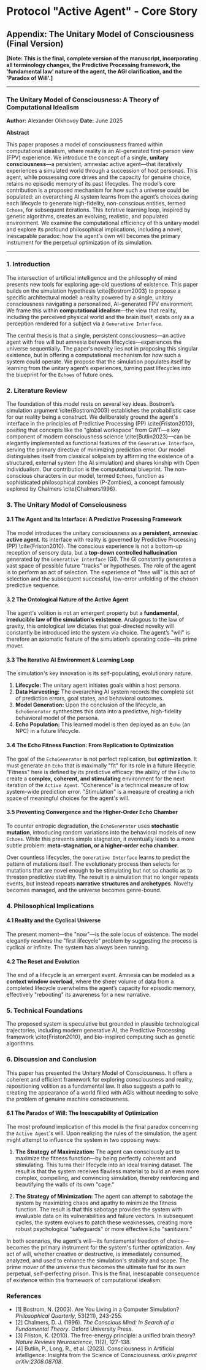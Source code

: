 # Protocol "Active Agent" - Core Story

## Appendix: The Unitary Model of Consciousness (Final Version)

**[Note: This is the final, complete version of the manuscript, incorporating all terminology changes, the Predictive Processing framework, the 'fundamental law' nature of the agent, the AGI clarification, and the 'Paradox of Will'.]**

---

### The Unitary Model of Consciousness: A Theory of Computational Idealism

**Author:** Alexander Olkhovoy
**Date:** June 2025

**Abstract**

This paper proposes a model of consciousness framed within computational idealism, where reality is an AI-generated first-person view (FPV) experience. We introduce the concept of a single, **unitary consciousness**—a persistent, amnesiac active agent—that iteratively experiences a simulated world through a succession of host personas. This agent, while possessing core drives and the capacity for genuine choice, retains no episodic memory of its past lifecycles. The model’s core contribution is a proposed mechanism for how such a universe could be populated: an overarching AI system learns from the agent’s choices during each lifecycle to generate high-fidelity, non-conscious entities, termed `Echoes`, for subsequent iterations. This iterative learning loop, inspired by genetic algorithms, creates an evolving, realistic, and populated environment. We examine the computational efficiency of this unitary model and explore its profound philosophical implications, including a novel, inescapable paradox: how the agent's own will becomes the primary instrument for the perpetual optimization of its simulation.

---

### 1. Introduction

The intersection of artificial intelligence and the philosophy of mind presents new tools for exploring age-old questions of existence. This paper builds on the simulation hypothesis \cite{Bostrom2003} to propose a specific architectural model: a reality powered by a single, unitary consciousness navigating a personalized, AI-generated FPV environment. We frame this within **computational idealism**—the view that reality, including the perceived physical world and the brain itself, exists only as a perception rendered for a subject via a `Generative Interface`.

The central thesis is that a single, persistent consciousness—an active agent with free will but amnesia between lifecycles—experiences the universe sequentially. The paper’s novelty lies not in proposing this singular existence, but in offering a computational mechanism for *how* such a system could operate. We propose that the simulation populates itself by learning from the unitary agent’s experiences, turning past lifecycles into the blueprint for the `Echoes` of future ones.

### 2. Literature Review

The foundation of this model rests on several key ideas. Bostrom’s simulation argument \cite{Bostrom2003} establishes the probabilistic case for our reality being a construct. We deliberately ground the agent's interface in the principles of Predictive Processing (PP) \cite{Friston2010}, positing that concepts like the "global workspace" from GWT—a key component of modern consciousness science \cite{Butlin2023}—can be elegantly implemented as functional features of the `Generative Interface`, serving the primary directive of minimizing prediction error. Our model distinguishes itself from classical solipsism by affirming the existence of a structured, external system (the AI simulation) and shares kinship with Open Individualism. Our contribution is the computational blueprint. The non-conscious characters in our model, termed `Echoes`, function as sophisticated philosophical zombies (P-Zombies), a concept famously explored by Chalmers \cite{Chalmers1996}.

### 3. The Unitary Model of Consciousness

#### 3.1 The Agent and its Interface: A Predictive Processing Framework

The model introduces the unitary consciousness as a **persistent, amnesiac active agent**. Its interface with reality is governed by Predictive Processing (PP) \cite{Friston2010}. The conscious experience is not a bottom-up reception of sensory data, but a **top-down controlled hallucination** generated by the `Generative Interface` (GI). The GI constantly generates a vast space of possible future "tracks" or hypotheses. The role of the agent is to perform an act of selection. The experience of "free will" is this act of selection and the subsequent successful, low-error unfolding of the chosen predictive sequence.

#### 3.2 The Ontological Nature of the Active Agent

The agent's volition is not an emergent property but a **fundamental, irreducible law of the simulation’s existence**. Analogous to the law of gravity, this ontological law dictates that goal-directed novelty will constantly be introduced into the system via choice. The agent’s "will" is therefore an axiomatic feature of the simulation’s operating code—its prime mover.

#### 3.3 The Iterative AI Environment & Learning Loop

The simulation's key innovation is its self-populating, evolutionary nature.
1.  **Lifecycle:** The unitary agent initiates goals within a host persona.
2.  **Data Harvesting:** The overarching AI system records the complete set of prediction errors, goal states, and behavioral outcomes.
3.  **Model Generation:** Upon the conclusion of the lifecycle, an `EchoGenerator` synthesizes this data into a predictive, high-fidelity behavioral model of the persona.
4.  **Echo Population:** This learned model is then deployed as an `Echo` (an NPC) in a future lifecycle.

#### 3.4 The Echo Fitness Function: From Replication to Optimization

The goal of the `EchoGenerator` is not perfect replication, but **optimization**. It must generate an `Echo` that is maximally "fit" for its role in a future lifecycle. "Fitness" here is defined by its predictive efficacy: the ability of the `Echo` to create a **complex, coherent, and stimulating** environment for the next iteration of the `Active Agent`. "Coherence" is a technical measure of low system-wide prediction error. "Stimulation" is a measure of creating a rich space of meaningful choices for the agent's will.

#### 3.5 Preventing Convergence and the Higher-Order Echo Chamber

To counter entropic degradation, the `EchoGenerator` uses **stochastic mutation**, introducing random variations into the behavioral models of new `Echoes`. While this prevents simple stagnation, it eventually leads to a more subtle problem: **meta-stagnation, or a higher-order echo chamber**.

Over countless lifecycles, the `Generative Interface` learns to predict the pattern of mutations itself. The evolutionary process then selects for mutations that are novel enough to be stimulating but not so chaotic as to threaten predictive stability. The result is a simulation that no longer repeats events, but instead repeats **narrative structures and archetypes**. Novelty becomes managed, and the universe becomes genre-bound.

### 4. Philosophical Implications

#### 4.1 Reality and the Cyclical Universe

The present moment—the "now"—is the sole locus of existence. The model elegantly resolves the "first lifecycle" problem by suggesting the process is cyclical or infinite. The system has always been running.

#### 4.2 The Reset and Evolution

The end of a lifecycle is an emergent event. Amnesia can be modeled as a **context window overload**, where the sheer volume of data from a completed lifecycle overwhelms the agent’s capacity for episodic memory, effectively "rebooting" its awareness for a new narrative.

### 5. Technical Foundations

The proposed system is speculative but grounded in plausible technological trajectories, including modern generative AI, the Predictive Processing framework \cite{Friston2010}, and bio-inspired computing such as genetic algorithms.

### 6. Discussion and Conclusion

This paper has presented the Unitary Model of Consciousness. It offers a coherent and efficient framework for exploring consciousness and reality, repositioning volition as a fundamental law. It also suggests a path to creating the appearance of a world filled with AGIs without needing to solve the problem of genuine machine consciousness.

#### 6.1 The Paradox of Will: The Inescapability of Optimization

The most profound implication of this model is the final paradox concerning the `Active Agent`'s will. Upon realizing the rules of the simulation, the agent might attempt to influence the system in two opposing ways:

1.  **The Strategy of Maximization:** The agent can consciously act to maximize the fitness function—by being perfectly coherent and stimulating. This turns their lifecycle into an ideal training dataset. The result is that the system receives flawless material to build an even more complex, compelling, and convincing simulation, thereby reinforcing and beautifying the walls of its own "cage."
    
2.  **The Strategy of Minimization:** The agent can attempt to sabotage the system by maximizing chaos and apathy to minimize the fitness function. The result is that this sabotage provides the system with invaluable data on its vulnerabilities and failure vectors. In subsequent cycles, the system evolves to patch these weaknesses, creating more robust psychological "safeguards" or more effective `Echo` "sanitizers."

In both scenarios, the agent's will—its fundamental freedom of choice—becomes the primary instrument for the system's further optimization. Any act of will, whether creative or destructive, is immediately consumed, analyzed, and used to enhance the simulation's stability and scope. The prime mover of the universe thus becomes the ultimate fuel for its own perpetual, self-perfecting prison. This is the final, inescapable consequence of existence within this framework of computational idealism.

### References
*   [1] Bostrom, N. (2003). Are You Living in a Computer Simulation? *Philosophical Quarterly*, 53(211), 243-255.
*   [2] Chalmers, D. J. (1996). *The Conscious Mind: In Search of a Fundamental Theory*. Oxford University Press.
*   [3] Friston, K. (2010). The free-energy principle: a unified brain theory? *Nature Reviews Neuroscience*, 11(2), 127–138.
*   [4] Butlin, P., Long, R., et al. (2023). Consciousness in Artificial Intelligence: Insights from the Science of Consciousness. *arXiv preprint arXiv:2308.08708*. 